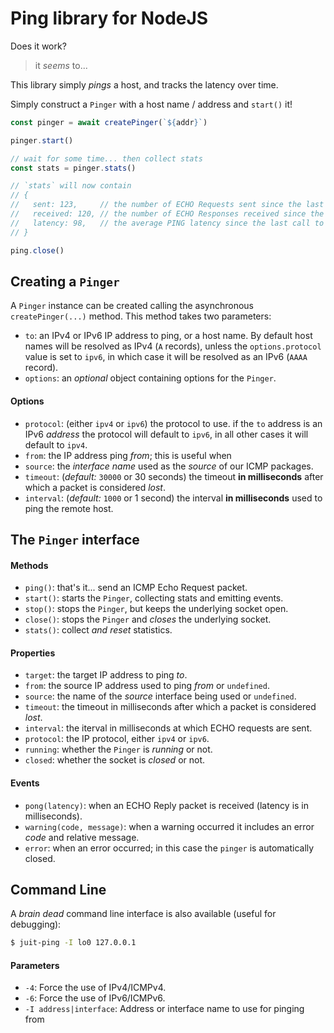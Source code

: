 Ping library for NodeJS
=======================

Does it work?
> it _seems_ to...

This library simply _pings_ a host, and tracks the latency over time.

Simply construct a `Pinger` with a host name / address and `start()` it!

```typescript
const pinger = await createPinger(`${addr}`)

pinger.start()

// wait for some time... then collect stats
const stats = pinger.stats()

// `stats` will now contain
// {
//   sent: 123,     // the number of ECHO Requests sent since the last call to `stats()`
//   received: 120, // the number of ECHO Responses received since the last call to `stats()`
//   latency: 98,   // the average PING latency since the last call to `stats()`
// }

ping.close()
```

Creating a `Pinger`
-------------------

A `Pinger` instance can be created calling the asynchronous `createPinger(...)`
method. This method takes two parameters:

* `to`:
  an IPv4 or IPv6 IP address to ping, or a host name. By default host names will
  be resolved as IPv4 (`A` records), unless the `options.protocol` value is set
  to `ipv6`, in which case it will be resolved as an IPv6 (`AAAA` record).
* `options`:
  an _optional_ object containing options for the `Pinger`.

#### Options

* `protocol`: (either `ipv4` or `ipv6`)
  the protocol to use. if the `to` address is an IPv6 _address_ the protocol
  will default to `ipv6`, in all other cases it will default to `ipv4`.
* `from`:
  the IP address ping _from_; this is useful when
* `source`:
  the _interface name_ used as the _source_ of our ICMP packages.
* `timeout`: (_default:_ `30000` or 30 seconds)
  the timeout **in milliseconds** after which a packet is considered _lost_.
* `interval`: (_default:_ `1000` or 1 second)
  the interval **in milliseconds** used to ping the remote host.

The `Pinger` interface
----------------------

#### Methods

* `ping()`: that's it... send an ICMP Echo Request packet.
* `start()`: starts the `Pinger`, collecting stats and emitting events.
* `stop()`: stops the `Pinger`, but keeps the underlying socket open.
* `close()`: stops the `Pinger` and _closes_ the underlying socket.
* `stats()`: collect _and reset_ statistics.

#### Properties

* `target`: the target IP address to ping _to_.
* `from`: the source IP address used to ping _from_ or `undefined`.
* `source`: the name of the _source_ interface being used or `undefined`.
* `timeout`: the timeout in milliseconds after which a packet is considered _lost_.
* `interval`: the iterval in milliseconds at which ECHO requests are sent.
* `protocol`: the IP protocol, either `ipv4` or `ipv6`.
* `running`: whether the `Pinger` is _running_ or not.
* `closed`: whether the socket is _closed_ or not.

#### Events

* `pong(latency)`:
  when an ECHO Reply packet is received (latency is in milliseconds).
* `warning(code, message)`:
  when a warning occurred it includes an error _code_ and relative message.
* `error`:
  when an error occurred; in this case the `pinger` is automatically closed.

Command Line
------------

A _brain dead_ command line interface is also available (useful for debugging):

```bash
$ juit-ping -I lo0 127.0.0.1
```

#### Parameters

* `-4`: Force the use of IPv4/ICMPv4.
* `-6`: Force the use of IPv6/ICMPv6.
* `-I address|interface`: Address or interface name to use for pinging from
